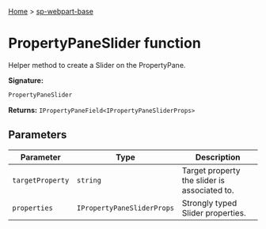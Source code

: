 <!-- docId=sp-webpart-base.propertypaneslider -->

[Home](./index.md) &gt; [sp-webpart-base](./sp-webpart-base.md)

# PropertyPaneSlider function

Helper method to create a Slider on the PropertyPane.

**Signature:**
```javascript
PropertyPaneSlider
```
**Returns:** `IPropertyPaneField<IPropertyPaneSliderProps>`

## Parameters

|  Parameter | Type | Description |
|  --- | --- | --- |
|  `targetProperty` | `string` | Target property the slider is associated to. |
|  `properties` | `IPropertyPaneSliderProps` | Strongly typed Slider properties. |

